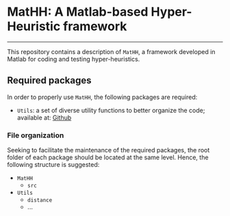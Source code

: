 # MatHH: A Matlab-based Hyper-Heuristic framework
---
This repository contains a description of `MatHH`, a framework developed in Matlab for coding and testing hyper-heuristics.

## Required packages
In order to properly use `MatHH`, the following packages are required:

- `Utils`: a set of diverse utility functions to better organize the code; available at: [Github](https://github.com/iamaya2/Utils)

### File organization
Seeking to facilitate the maintenance of the required packages, the root folder of each package should be located at the same level. Hence, the following structure is suggested:

- `MatHH`
   - `src`   
- `Utils`
   - `distance`
   - ...
